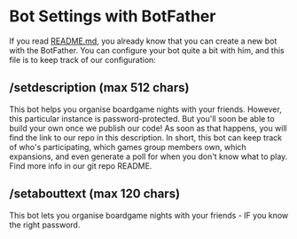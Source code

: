# Bot Settings with BotFather

If you read [README.md](README.md), you already know that you can create a new bot with the BotFather.
You can configure your bot quite a bit with him, and this file is to keep track of our configuration:

## /setdescription (max 512 chars)

This bot helps you organise boardgame nights with your friends. However, this particular instance is password-protected. But you'll soon be able to build your own once we publish our code! As soon as that happens, you will find the link to our repo in this description.
In short, this bot can keep track of who's participating, which games group members own, which expansions, and even generate a poll for when you don't know what to play. Find more info in our git repo README.

## /setabouttext (max 120 chars)

This bot lets you organise boardgame nights with your friends - IF you know the right password.